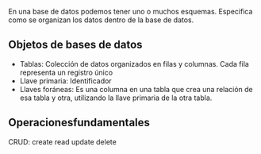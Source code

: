 En una base de datos podemos tener uno o muchos esquemas. Especifica como se organizan los datos dentro de la base de datos.
## Objetos de bases de datos
- Tablas: Colección de datos organizados en filas y columnas. Cada fila representa un registro único
- Llave primaria: Identificador
- Llaves foráneas: Es una columna en una tabla que crea una relación de esa tabla y otra, utilizando la llave primaria de la otra tabla. 

## Operacionesfundamentales
CRUD: create read update delete